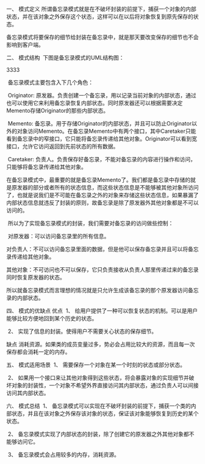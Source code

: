 一、 模式定义
​ 所谓备忘录模式就是在不破坏封装的前提下，捕获一个对象的内部状态，并在该对象之外保存这个状态，这样可以在以后将对象恢复到原先保存的状态。

​ 备忘录模式将要保存的细节给封装在备忘录中，就是那天要改变保存的细节也不会影响到客户端。

二、 模式结构
​ 下图是备忘录模式的UML结构图：

3333

​ 备忘录模式主要包含入下几个角色：

​ Originator: 原发器。负责创建一个备忘录，用以记录当前对象的内部状态，通过也可以使用它来利用备忘录恢复内部状态。同时原发器还可以根据需要决定Memento存储Originator的那些内部状态。

​ Memento: 备忘录。用于存储Originator的内部状态，并且可以防止Originator以外的对象访问Memento。在备忘录Memento中有两个接口，其中Caretaker只能看到备忘录中的窄接口，它只能将备忘录传递给其他对象。Originator可以看到宽接口，允许它访问返回到先前状态的所有数据。

​ Caretaker: 负责人。负责保存好备忘录，不能对备忘录的内容进行操作和访问，只能够将备忘录传递给其他对象。

​ 在备忘录模式中，最重要的就是备忘录Memento了。我们都是备忘录中存储的就是原发器的部分或者所有的状态信息，而这些状态信息是不能够被其他对象所访问了，也就是说我们是不可能在备忘录之外的对象来存储这些状态信息，如果暴漏了内部状态信息就违反了封装的原则，故备忘录是除了原发器外其他对象都是不可以访问的。

​ 所以为了实现备忘录模式的封装，我们需要对备忘录的访问做些控制：

​ 对原发器：可以访问备忘录里的所有信息。

​ 对负责人：不可以访问备忘录里面的数据，但是他可以保存备忘录并且可以将备忘录传递给其他对象。

​ 其他对象：不可访问也不可以保存，它只负责接收从负责人那里传递过来的备忘录同时恢复原发器的状态。

​ 所以就备忘录模式而言理想的情况就是只允许生成该备忘录的那个原发器访问备忘录的内部状态。

四、 模式的优缺点
优点
​ 1、 给用户提供了一种可以恢复状态的机制。可以是用户能够比较方便地回到某个历史的状态。

​ 2、 实现了信息的封装。使得用户不需要关心状态的保存细节。

缺点
​ 消耗资源。如果类的成员变量过多，势必会占用比较大的资源，而且每一次保存都会消耗一定的内存。

五、 模式适用场景
​ 1、 需要保存一个对象在某一个时刻的状态或部分状态。

​ 2、 如果用一个接口来让其他对象得到这些状态，将会暴露对象的实现细节并破坏对象的封装性，一个对象不希望外界直接访问其内部状态，通过负责人可以间接访问其内部状态。

六、 模式总结
​ 1、 备忘录模式可以实现在不破坏封装的前提下，捕获一个类的内部状态，并且在该对象之外保存该对象的状态，保证该对象能够恢复到历史的某个状态。

​ 2、 备忘录模式实现了内部状态的封装，除了创建它的原发器之外其他对象都不能够访问它。

​ 3、 备忘录模式会占用较多的内存，消耗资源。